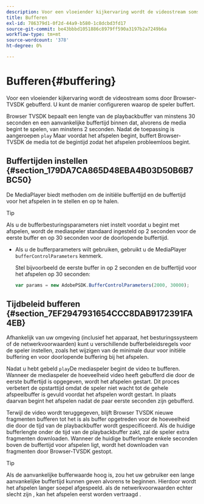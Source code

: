 ```yaml
---
description: Voor een vloeiender kijkervaring wordt de videostream soms door Browser-TVSDK gebufferd. U kunt de manier configureren waarop de speler buffert.
title: Bufferen
exl-id: 786379d1-0f2d-44a9-b580-1c8dcbd3fd17
source-git-commit: be43bbbd1051886c8979ff590a3197b2a7249b6a
workflow-type: tm+mt
source-wordcount: '378'
ht-degree: 0%

---
```


# Bufferen{#buffering}

Voor een vloeiender kijkervaring wordt de videostream soms door Browser-TVSDK gebufferd. U kunt de manier configureren waarop de speler buffert.

Browser TVSDK bepaalt een lengte van de playbackbuffer van minstens 30 seconden en een aanvankelijke buffertijd binnen dat, alvorens de media begint te spelen, van minstens 2 seconden. Nadat de toepassing is aangeroepen `play` Maar voordat het afspelen begint, buffert Browser-TVSDK de media tot de begintijd zodat het afspelen probleemloos begint.

## Buffertijden instellen {#section_179DA7CA865D48EBA4B03D50B6B7BC50}

De MediaPlayer biedt methoden om de initiële buffertijd en de buffertijd voor het afspelen in te stellen en op te halen.

>[!TIP]
>
>Als u de bufferbesturingsparameters niet instelt voordat u begint met afspelen, wordt de mediaspeler standaard ingesteld op 2 seconden voor de eerste buffer en op 30 seconden voor de doorlopende buffertijd.

* Als u de bufferparameters wilt gebruiken, gebruikt u de MediaPlayer `bufferControlParameters` kenmerk.

   Stel bijvoorbeeld de eerste buffer in op 2 seconden en de buffertijd voor het afspelen op 30 seconden:

   ```js
   var params = new AdobePSDK.BufferControlParameters(2000, 30000);
   ```

## Tijdbeleid bufferen {#section_7EF2947931654CCC8DAB9172391FA4EB}

Afhankelijk van uw omgeving (inclusief het apparaat, het besturingssysteem of de netwerkvoorwaarden) kunt u verschillende bufferbeleidsregels voor de speler instellen, zoals het wijzigen van de minimale duur voor initiële buffering en voor doorlopende buffering bij het afspelen.

Nadat u hebt gebeld `play`De mediaspeler begint de video te bufferen. Wanneer de mediaspeler de hoeveelheid video heeft gebufferd die door de eerste buffertijd is opgegeven, wordt het afspelen gestart. Dit proces verbetert de opstarttijd omdat de speler niet wacht tot de gehele afspeelbuffer is gevuld voordat het afspelen wordt gestart. In plaats daarvan begint het afspelen nadat de paar eerste seconden zijn gebufferd.

Terwijl de video wordt teruggegeven, blijft Browser TVSDK nieuwe fragmenten bufferen tot het is als buffer opgetreden voor de hoeveelheid die door de tijd van de playbackbuffer wordt gespecificeerd. Als de huidige bufferlengte onder de tijd van de playbackbuffer zakt, zal de speler extra fragmenten downloaden. Wanneer de huidige bufferlengte enkele seconden boven de buffertijd voor afspelen ligt, wordt het downloaden van fragmenten door Browser-TVSDK gestopt.

>[!TIP]
>
>Als de aanvankelijke bufferwaarde hoog is, zou het uw gebruiker een lange aanvankelijke buffertijd kunnen geven alvorens te beginnen. Hierdoor wordt het afspelen langer soepel afgespeeld. als de netwerkvoorwaarden echter slecht zijn , kan het afspelen eerst worden vertraagd .
